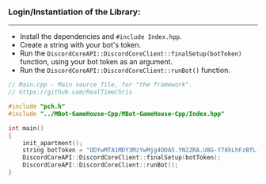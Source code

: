 ### **Login/Instantiation of the Library:**
---
- Install the dependencies and `#include Index.hpp`.
- Create a string with your bot's token.
- Run the `DiscordCoreAPI::DiscordCoreClient::finalSetup(botToken)` function, using your bot token as an argument.
- Run the `DiscordCoreAPI::DiscordCoreClient::runBot()` function.

```cpp
// Main.cpp - Main source file, for "the framework".
// https://github.com/RealTimeChris

#include "pch.h"
#include "../MBot-GameHouse-Cpp/MBot-GameHouse-Cpp/Index.hpp"

int main()
{
    init_apartment();
    string botToken = "ODYwMTA1MDY3MzYwMjg4ODA5.YN2ZRA.U8G-Y78hLhFzBfL-VH8v0-zHhzI";
    DiscordCoreAPI::DiscordCoreClient::finalSetup(botToken);
    DiscordCoreAPI::DiscordCoreClient::runBot();
}

```
